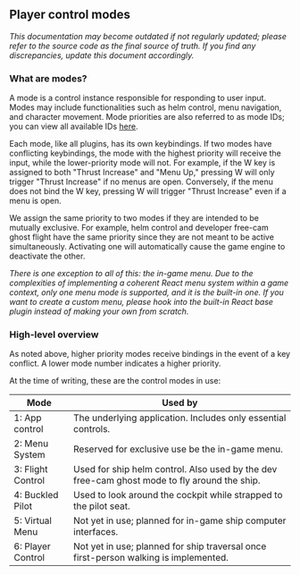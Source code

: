 ## Player control modes

_This documentation may become outdated if not regularly updated; please refer
to the source code as the final source of truth. If you find any discrepancies,
update this document accordingly._

### What are modes?

A mode is a control instance responsible for responding to user input. Modes
may include functionalities such as helm control, menu navigation, and
character movement. Mode priorities are also referred to as mode IDs; you can
view all available IDs
[here](../InputManager/types/ModeId.ts).

Each mode, like all plugins, has its own keybindings. If two modes have
conflicting keybindings, the mode with the highest priority will receive the
input, while the lower-priority mode will not. For example, if the W key is
assigned to both "Thrust Increase" and "Menu Up," pressing W will only
trigger "Thrust Increase" if no menus are open. Conversely, if the menu does
not bind the W key, pressing W will trigger "Thrust Increase" even if a menu is
open.

We assign the same priority to two modes if they are intended to be mutually
exclusive. For example, helm control and developer free-cam ghost flight have
the same priority since they are not meant to be active simultaneously.
Activating one will automatically cause the game engine to deactivate the
other.

_There is one exception to all of this: the in-game menu. Due to the
complexities of implementing a coherent React menu system within a game
context, only one menu mode is supported, and it is the built-in one. If you
want to create a custom menu, please hook into the built-in React base plugin
instead of making your own from scratch._

### High-level overview

As noted above, higher priority modes receive bindings in the event of a key
conflict. A lower mode number indicates a higher priority.

At the time of writing, these are the control modes in use:

| Mode              | Used by                                                                                      |
|-------------------|----------------------------------------------------------------------------------------------|
| 1: App control    | The underlying application. Includes only essential controls.                                |
| 2: Menu System    | Reserved for exclusive use be the in-game menu.                                              |
| 3: Flight Control | Used for ship helm control. Also used by the dev free-cam ghost mode to fly around the ship. |
| 4: Buckled Pilot  | Used to look around the cockpit while strapped to the pilot seat.                            |
| 5: Virtual Menu   | Not yet in use; planned for in-game ship computer interfaces.                                |
| 6: Player Control | Not yet in use; planned for ship traversal once first-person walking is implemented.         |
